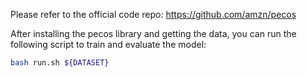 Please refer to the official code repo: https://github.com/amzn/pecos

After installing the pecos library and getting the data, you can run the following script to train and evaluate the model:

```bash
bash run.sh ${DATASET}
```




